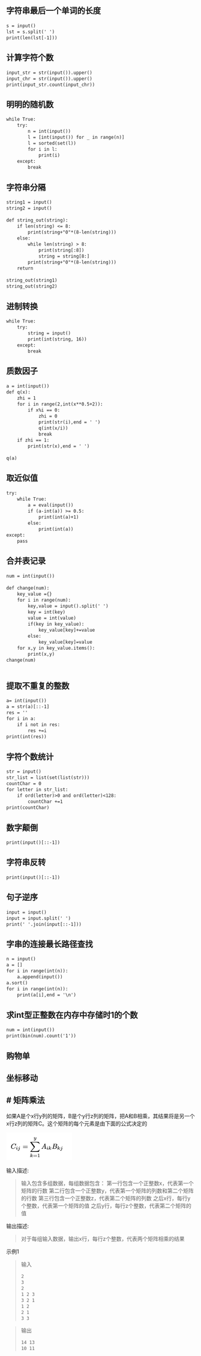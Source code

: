 ## 字符串最后一个单词的长度

```
s = input()
lst = s.split(' ')
print(len(lst[-1]))
```

## 计算字符个数

```
input_str = str(input()).upper()
input_chr = str(input()).upper()
print(input_str.count(input_chr))
```

## 明明的随机数

```
while True:
    try:
        n = int(input())
        l = [int(input()) for _ in range(n)]
        l = sorted(set(l))
        for i in l:
            print(i)
    except:
        break
```

## 字符串分隔

```
string1 = input()
string2 = input()
 
def string_out(string):
    if len(string) <= 8:
        print(string+"0"*(8-len(string)))
    else:
        while len(string) > 8:
            print(string[:8])
            string = string[8:]
        print(string+"0"*(8-len(string)))
    return
 
string_out(string1)
string_out(string2)
```

## 进制转换

```
while True:
    try:
        string = input()
        print(int(string, 16))
    except:
        break
```

## 质数因子

```
a = int(input())
def q(x):
    zhi = 1
    for i in range(2,int(x**0.5+2)):
        if x%i == 0:
            zhi = 0
            print(str(i),end = ' ')
            q(int(x/i))
            break
    if zhi == 1:
        print(str(x),end = ' ')
 
q(a)
```

## 取近似值

```
try:
    while True:
        a = eval(input())
        if (a-int(a)) >= 0.5:
            print(int(a)+1)
        else:
            print(int(a))
except:
    pass
```

## 合并表记录

```
num = int(input())
 
def change(num):
    key_value ={}
    for i in range(num):
        key,value = input().split(' ')
        key = int(key)
        value = int(value)
        if(key in key_value):
            key_value[key]+=value
        else:
            key_value[key]=value
    for x,y in key_value.items():
        print(x,y)
change(num)
 
```

## 提取不重复的整数

```
a= int(input())
a = str(a)[::-1]
res = ''
for i in a:
    if i not in res:
        res +=i
print(int(res))
```

## 字符个数统计

```
str = input()
str_list = list(set(list(str)))
countChar = 0
for letter in str_list:
    if ord(letter)>0 and ord(letter)<128:
        countChar +=1
print(countChar)
```

## 数字颠倒

```
print(input()[::-1])
```

## 字符串反转

```
print(input()[::-1])
```

## 句子逆序

```
input = input()
input = input.split(' ')
print(' '.join(input[::-1]))
```

## 字串的连接最长路径查找

```
n = input()
a = []
for i in range(int(n)):
    a.append(input())
a.sort()
for i in range(int(n)):
    print(a[i],end = '\n')
```

## 求int型正整数在内存中存储时1的个数

```
num = int(input())
print(bin(num).count('1'))
```

## 购物单

## 坐标移动

## # 矩阵乘法

如果A是个x行y列的矩阵，B是个y行z列的矩阵，把A和B相乘，其结果将是另一个x行z列的矩阵C。这个矩阵的每个元素是由下面的公式决定的

![img](image/59_1568118638276_0FD75AC03CF8B932814B63C207D854C2)

输入描述:

> 输入包含多组数据，每组数据包含：
> 第一行包含一个正整数x，代表第一个矩阵的行数
> 第二行包含一个正整数y，代表第一个矩阵的列数和第二个矩阵的行数
> 第三行包含一个正整数z，代表第二个矩阵的列数
> 之后x行，每行y个整数，代表第一个矩阵的值
> 之后y行，每行z个整数，代表第二个矩阵的值

输出描述:

> 对于每组输入数据，输出x行，每行z个整数，代表两个矩阵相乘的结果

示例1

> 输入
>
> ```
> 2
> 3
> 2
> 1 2 3
> 3 2 1
> 1 2
> 2 1
> 3 3
> ```

> 输出
>
> ```
> 14 13
> 10 11
> ```

```pyhton

```

